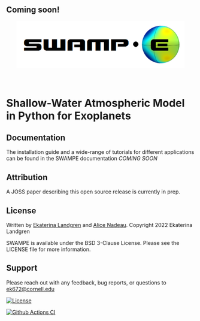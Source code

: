 ## Coming soon!

   <div align="center">
   <img src="docs/_static/SWAMPE_logo.png" width="450px">
   </img>
   <br/>
   </div>
   <br/><br/>


# Shallow-Water Atmospheric Model in Python for Exoplanets



Documentation
-------------

The installation guide and a wide-range of tutorials for different applications
can be found in the
SWAMPE documentation *COMING SOON*

Attribution
-----------

A JOSS paper describing this open source release is currently in prep.

License
-------
Written by [Ekaterina Landgren](https://github.com/kathlandgren) and [Alice Nadeau](https://github.com/Alice-N).
Copyright 2022 Ekaterina Landgren

SWAMPE is available under the BSD 3-Clause License.
Please see the LICENSE file for more information.

Support
-------

Please reach out with any feedback, bug reports, or questions to ek672@cornell.edu

[![License](https://img.shields.io/badge/License-BSD_3--Clause-blue.svg)](https://opensource.org/licenses/BSD-3-Clause)

[![Github Actions CI](https://github.com/kathlandgren/SWAMPE/actions/workflows/main.yml/badge.svg)](https://github.com/kathlandgren/SWAMPE/actions/workflows/main.yml)
